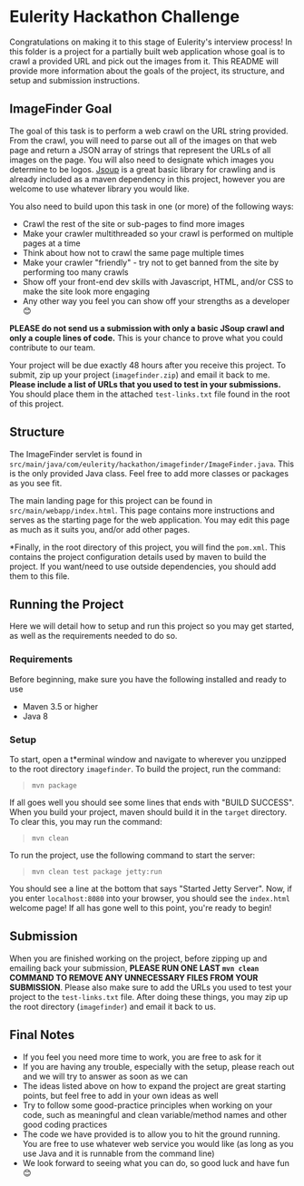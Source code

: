 # Eulerity Hackathon Challenge
Congratulations on making it to this stage of Eulerity's interview process! In this folder is a project for a partially built web application whose goal is to crawl a provided URL and pick out the images from it. This README will provide more information about the goals of the project, its structure, and setup and submission instructions.

## ImageFinder Goal
The goal of this task is to perform a web crawl on the URL string provided. From the crawl, you will need to parse out all of the images on that web page and return a JSON array of strings that represent the URLs of all images on the page. You will also need to designate which images you determine to be logos. [Jsoup](https://jsoup.org/) is a great basic library for crawling and is already included as a maven dependency in this project, however you are welcome to use whatever library you would like.

You also need to build upon this task in one (or more) of the following ways:

- Crawl the rest of the site or sub-pages to find more images
- Make your crawler multithreaded so your crawl is performed on multiple pages at a time
- Think about how not to crawl the same page multiple times
- Make your crawler "friendly" - try not to get banned from the site by performing too many crawls
- Show off your front-end dev skills with Javascript, HTML, and/or CSS to make the site look more engaging
- Any other way you feel you can show off your strengths as a developer 😊

**PLEASE do not send us a submission with only a basic JSoup crawl and only a couple lines of code.** This is your chance to prove what you could contribute to our team.

Your project will be due exactly 48 hours after you receive this project. To submit, zip up your project (`imagefinder.zip`) and email it back to me. **Please include a list of URLs that you used to test in your submissions.** You should place them in the attached `test-links.txt` file found in the root of this project.

## Structure
The ImageFinder servlet is found in `src/main/java/com/eulerity/hackathon/imagefinder/ImageFinder.java`. This is the only provided Java class. Feel free to add more classes or packages as you see fit. 

The main landing page for this project can be found in `src/main/webapp/index.html`. This page contains more instructions and serves as the starting page for the web application. You may edit this page as much as it suits you, and/or add other pages. 

*Finally, in the root directory of this project, you will find the `pom.xml`. This contains the project configuration details used by maven to build the project. If you want/need to use outside dependencies, you should add them to this file.

## Running the Project
Here we will detail how to setup and run this project so you may get started, as well as the requirements needed to do so.

### Requirements
Before beginning, make sure you have the following installed and ready to use
- Maven 3.5 or higher
- Java 8

### Setup
To start, open a t*erminal window and navigate to wherever you unzipped to the root directory `imagefinder`. To build the project, run the command:

>`mvn package`

If all goes well you should see some lines that ends with "BUILD SUCCESS". When you build your project, maven should build it in the `target` directory. To clear this, you may run the command:

>`mvn clean`

To run the project, use the following command to start the server:

>`mvn clean test package jetty:run`

You should see a line at the bottom that says "Started Jetty Server". Now, if you enter `localhost:8080` into your browser, you should see the `index.html` welcome page! If all has gone well to this point, you're ready to begin!

## Submission
When you are finished working on the project, before zipping up and emailing back your submission, **PLEASE RUN ONE LAST `mvn clean` COMMAND TO REMOVE ANY UNNECESSARY FILES FROM YOUR SUBMISSION**. Please also make sure to add the URLs you used to test your project to the `test-links.txt` file. After doing these things, you may zip up the root directory (`imagefinder`) and email it back to us.

## Final Notes
- If you feel you need more time to work, you are free to ask for it
- If you are having any trouble, especially with the setup, please reach out and we will try to answer as soon as we can
- The ideas listed above on how to expand the project are great starting points, but feel free to add in your own ideas as well
- Try to follow some good-practice principles when working on your code, such as meaningful and clean variable/method names and other good coding practices
- The code we have provided is to allow you to hit the ground running. You are free to use whatever web service you would like (as long as you use Java and it is runnable from the command line)
- We look forward to seeing what you can do, so good luck and have fun😊